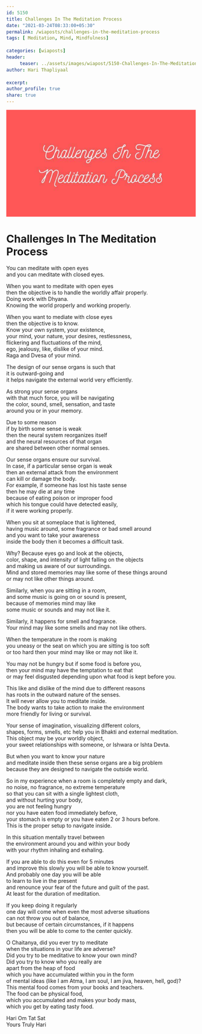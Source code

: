 ```yaml
--- 
id: 5150 
title: Challenges In The Meditation Process
date: "2021-03-24T08:33:00+05:30"
permalink: /wiaposts/challenges-in-the-meditation-process
tags: [ Meditation, Mind, Mindfulness]    

categories: [wiaposts] 
header:
     teaser: ../assets/images/wiapost/5150-Challenges-In-The-Meditation-Process.jpg
author: Hari Thapliyaal 

excerpt:  
author_profile: true 
share: true 
---
```


![Challenges In The Meditation Process](../assets/images/wiapost/5150-Challenges-In-The-Meditation-Process.jpg)   
    
# Challenges In The Meditation Process      
        
You can meditate with open eyes     
and you can meditate with closed eyes.    
    
When you want to meditate with open eyes     
then the objective is to handle the worldly affair properly.     
Doing work with Dhyana.     
Knowing the world properly and working properly.    
    
When you want to mediate with close eyes     
then the objective is to know.     
Know your own system, your existence,     
your mind, your nature, your desires, restlessness,     
flickering and fluctuations of the mind,     
ego, jealousy, like, dislike of your mind.     
Raga and Dvesa of your mind.    
    
The design of our sense organs is such that     
it is outward-going and     
it helps navigate the external world very efficiently.    
    
As strong your sense organs     
with that much force, you will be navigating     
the color, sound, smell, sensation, and taste     
around you or in your memory.    
    
Due to some reason     
if by birth some sense is weak     
then the neural system reorganizes itself     
and the neural resources of that organ     
are shared between other normal senses.    
    
Our sense organs ensure our survival.     
In case, if a particular sense organ is weak     
then an external attack from the environment     
can kill or damage the body.     
For example, if someone has lost his taste sense     
then he may die at any time     
because of eating poison or improper food     
which his tongue could have detected easily,     
if it were working properly.    
    
When you sit at someplace that is lightened,     
having music around, some fragrance or bad smell around     
and you want to take your awareness     
inside the body then it becomes a difficult task.    
    
Why? Because eyes go and look at the objects,     
color, shape, and intensity of light falling on the objects     
and making us aware of our surroundings.     
Mind and stored memories may like some of these things around     
or may not like other things around.    
    
Similarly, when you are sitting in a room,     
and some music is going on or sound is present,     
because of memories mind may like     
some music or sounds and may not like it.    
    
Similarly, it happens for smell and fragrance.     
Your mind may like some smells and may not like others.    
    
When the temperature in the room is making     
you uneasy or the seat on which you are sitting is too soft     
or too hard then your mind may like or may not like it.    
    
You may not be hungry but if some food is before you,     
then your mind may have the temptation to eat that     
or may feel disgusted depending upon what food is kept before you.    
    
This like and dislike of the mind due to different reasons     
has roots in the outward nature of the senses.     
It will never allow you to meditate inside.     
The body wants to take action to make the environment     
more friendly for living or survival.    
    
Your sense of imagination, visualizing different colors,     
shapes, forms, smells, etc help you in Bhakti and external meditation.     
This object may be your worldly object,     
your sweet relationships with someone, or Ishwara or Ishta Devta.    
    
But when you want to know your nature     
and meditate inside then these sense organs are a big problem     
because they are designed to navigate the outside world.    
    
So in my experience when a room is completely empty and dark,     
no noise, no fragrance, no extreme temperature     
so that you can sit with a single lightest cloth,     
and without hurting your body,     
you are not feeling hungry     
nor you have eaten food immediately before,     
your stomach is empty or you have eaten 2 or 3 hours before.     
This is the proper setup to navigate inside.    
    
In this situation mentally travel between     
the environment around you and within your body     
with your rhythm inhaling and exhaling.    
    
If you are able to do this even for 5 minutes     
and improve this slowly you will be able to know yourself.     
And probably one day you will be able     
to learn to live in the present     
and renounce your fear of the future and guilt of the past.     
At least for the duration of meditation.     
     
If you keep doing it regularly     
one day will come when even the most adverse situations     
can not throw you out of balance,     
but because of certain circumstances, if it happens     
then you will be able to come to the center quickly.    
    
O Chaitanya, did you ever try to meditate     
when the situations in your life are adverse?     
Did you try to be meditative to know your own mind?     
Did you try to know who you really are     
apart from the heap of food     
which you have accumulated within you in the form     
of mental ideas (like I am Atma, I am soul, I am jiva, heaven, hell, god)?     
This mental food comes from your books and teachers.     
The food can be physical food,     
which you accumulated and makes your body mass,     
which you get by eating tasty food.    
    
Hari Om Tat Sat     
Yours Truly Hari    
    
